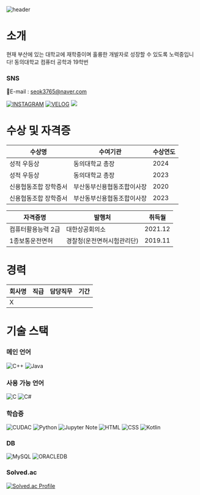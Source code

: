![header](https://capsule-render.vercel.app/api?type=waving&&&color=gradient&height=300&section=header&text=J_Coder&fontSize=90&animation=fadeIn&desc=Backend&descAlign=90)

# 소개

현재 부산에 있는 대학교에 재학중이며 훌륭한 개발자로 성장할 수 있도록 노력중입니다!
동의대학교 컴퓨터 공학과 19학번

### SNS

📧E-mail : seok3765@naver.com

[![INSTAGRAM](https://img.shields.io/badge/Instagram-E4405F?&style=for-the-badge&logo=Instagram&logoColor=white&link=https://www.instagram.com/min_seok.null/)](https://www.instagram.com/minseok.null/)
[![VELOG](https://img.shields.io/badge/velog-20C997?style=for-the-badge&logo=Velog&logoColor=white&link=https://velog.io/@seok3765)](https://velog.io/@seok3765)
<a href="https://www.linkedin.com/in/jcoder0424/"><img src="https://img.shields.io/badge/LinkedIn-0A66C2?style=for-the-badge&logo=linkedin&logoColor=white"></a>

# 수상 및 자격증

| 수상명                | 수여기관                   | 수상연도 |
| --------------------- | -------------------------- | -------- |
| 성적 우등상           | 동의대학교 총장            | 2024     |
| 성적 우등상           | 동의대학교 총장            | 2023     |
| 신용협동조합 장학증서 | 부산동부신용협동조합이사장 | 2020     |
| 신용협동조합 장학증서 | 부산동부신용협동조합이사장 | 2023     |


| 자격증명           | 발행처                     | 취득월  |
| ------------------ | -------------------------- | ------- |
| 컴퓨터활용능력 2급 | 대한상공회의소             | 2021.12 |
| 1종보통운전면허    | 경찰청(운전면허시험관리단) | 2019.11 |

# 경력

| 회사명 | 직급 | 담당직무 | 기간 |
| ------ | ---- | -------- | ---- |
| X      |      |          |      |

# 기술 스택

### 메인 언어

![C++](https://img.shields.io/badge/C++-00599C.svg?&style=for-the-badge&logo=C%2B%2B&logoColor=white)
![Java](https://img.shields.io/badge/JAVA-2F2625.svg?&style=for-the-badge&logo=CoffeeScript&logoColor=white)

### 사용 가능 언어

![C](https://img.shields.io/badge/C-A8B9CC.svg?&style=for-the-badge&logo=C&logoColor=white)
![C#](https://img.shields.io/badge/C%23-239120.svg?&style=for-the-badge&logo=Csharp&logoColor=white)

### 학습중

![CUDAC](https://img.shields.io/badge/CUDA%20C-76B900.svg?&style=for-the-badge&logo=NVIDIA&logoColor=white)
![Python](https://img.shields.io/badge/Python-3766AB.svg?&style=for-the-badge&logo=Python&logoColor=white)
![Jupyter Note](https://img.shields.io/badge/Jupyter%20Note-F37626.svg?&style=for-the-badge&logo=Jupyter&logoColor=white)
![HTML](https://img.shields.io/badge/HTML5-E34F26.svg?&style=for-the-badge&logo=HTML5&logoColor=white)
![CSS](https://img.shields.io/badge/CSS3-1572B6.svg?&style=for-the-badge&logo=CSS3&logoColor=white)
![Kotlin](https://img.shields.io/badge/Kotlin-7F52FF.svg?&style=for-the-badge&logo=Kotlin&logoColor=white)

### DB

![MySQL](https://img.shields.io/badge/MySQL-4479A1.svg?&style=for-the-badge&logo=MySQL&logoColor=white)
![ORACLEDB](https://img.shields.io/badge/ORACLE%20DB-F80000.svg?&style=for-the-badge&logo=Oracle&logoColor=white)

### Solved.ac

[![Solved.ac Profile](http://mazassumnida.wtf/api/v2/generate_badge?boj=seok3765)](https://solved.ac/seok3765/)
